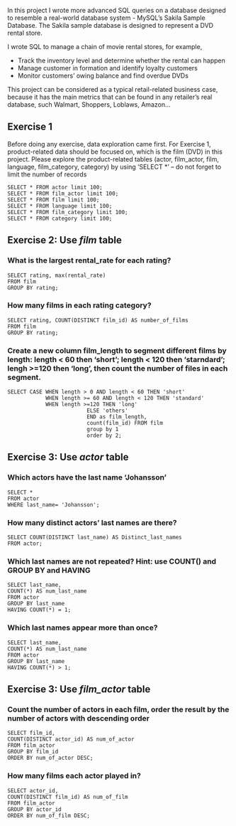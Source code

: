 In this project I wrote more advanced SQL queries on a database designed to resemble a real-world database system - MySQL’s Sakila Sample Database.
The Sakila sample database is designed to represent a DVD rental store. 

I wrote SQL to manage a chain of movie rental stores, for example,
- Track the inventory level and determine whether the rental can happen 
- Manage customer in formation and identify loyalty customers
- Monitor customers’ owing balance and find overdue DVDs

This project can be considered as a typical retail-related business case, because it has the main metrics that can be found in any retailer’s real database, such Walmart, Shoppers, Loblaws, Amazon...

## Exercise 1
Before doing any exercise, data exploration came first. For Exercise 1, product-related data should be focused on, which is the film (DVD) in this project. Please explore the product-related tables (actor, film_actor, film, language, film_category, category) by using ‘SELECT *’ – do not forget to limit the number of records
```
SELECT * FROM actor limit 100;
SELECT * FROM film_actor limit 100;
SELECT * FROM film limit 100;
SELECT * FROM language limit 100;
SELECT * FROM film_category limit 100;
SELECT * FROM category limit 100;
```

## Exercise 2: Use *film* table
### What is the largest rental_rate for each rating?
```
SELECT rating, max(rental_rate)
FROM film
GROUP BY rating;
```

### How many films in each rating category?
```
SELECT rating, COUNT(DISTINCT film_id) AS number_of_films
FROM film
GROUP BY rating;
```

### Create a new column film_length to segment different films by length: length < 60 then ‘short’; length < 120 then ‘starndard’; lengh >=120 then ‘long’, then count the number of files in each segment.
```
SELECT CASE WHEN length > 0 AND length < 60 THEN 'short'			
		    WHEN length >= 60 AND length < 120 THEN 'standard'            
		    WHEN length >=120 THEN 'long'           
                         ELSE 'others'            
                         END as film_length, 
                         count(film_id) FROM film            
                         group by 1
                         order by 2;
```

## Exercise 3: Use *actor* table
### Which actors have the last name ‘Johansson’
```
SELECT * 
FROM actor 
WHERE last_name= 'Johansson';
```

### How many distinct actors’ last names are there?
```
SELECT COUNT(DISTINCT last_name) AS Distinct_last_names
FROM actor;
```

### Which last names are not repeated? Hint: use COUNT() and GROUP BY and HAVING
```
SELECT last_name,
COUNT(*) AS num_last_name
FROM actor
GROUP BY last_name
HAVING COUNT(*) = 1;
```

### Which last names appear more than once?
```
SELECT last_name,
COUNT(*) AS num_last_name
FROM actor
GROUP BY last_name
HAVING COUNT(*) > 1;
```

## Exercise 3: Use *film_actor* table
### Count the number of actors in each film, order the result by the number of actors with descending order
```
SELECT film_id,
COUNT(DISTINCT actor_id) AS num_of_actor
FROM film_actor
GROUP BY film_id
ORDER BY num_of_actor DESC;
```

### How many films each actor played in?
```
SELECT actor_id,
COUNT(DISTINCT film_id) AS num_of_film
FROM film_actor
GROUP BY actor_id 
ORDER BY num_of_film DESC;
```
